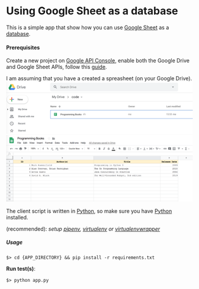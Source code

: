 # Using Google Sheet as a database

This is a simple app that show how you can use [Google Sheet](https://www.google.com/sheets/about/) 
as a [database](https://www.wikiwand.com/en/Database).

#### Prerequisites

Create a new project on [Google API Console](https://console.developers.google.com), 
enable both the Google Drive and Google Sheet APIs, 
follow this [guide](https://www.twilio.com/blog/2017/02/an-easy-way-to-read-and-write-to-a-google-spreadsheet-in-python.html).

I am assuming that you have a created a spreasheet (on your Google Drive).
![drive dashboard](img/drive.png)
![a google sheet](img/sheet.png)

The client script is written in [Python](https://www.python.org/), 
so make sure you have [Python](https://www.python.org/) installed.

(recommended): *setup [pipenv](https://pipenv.readthedocs.io/en/latest/), [virtualenv](https://virtualenv.pypa.io/en/latest/) or [virtualenvwrapper](https://virtualenvwrapper.readthedocs.io/en/latest/)*

##### Usage

```
$> cd {APP_DIRECTORY} && pip install -r requirements.txt
```

**Run test(s)**:
```
$> python app.py
```



